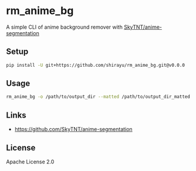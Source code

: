 
# rm_anime_bg

A simple CLI of anime background remover with [SkyTNT/anime-segmentation](https://github.com/SkyTNT/anime-segmentation)

## Setup

```bash
pip install -U git+https://github.com/shirayu/rm_anime_bg.git@v0.0.0
```

## Usage

```bash
rm_anime_bg -o /path/to/output_dir --matted /path/to/output_dir_matted input1.png input2.png
```

## Links

- <https://github.com/SkyTNT/anime-segmentation>

## License

Apache License 2.0
